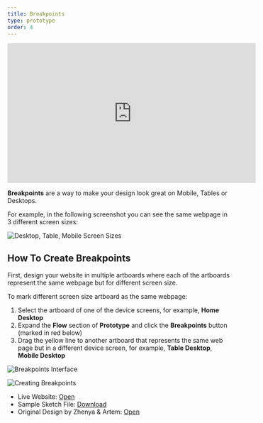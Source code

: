 ```yaml
---
title: Breakpoints
type: prototype
order: 4
---
```


<iframe width="560" height="315" src="https://www.youtube.com/embed/rBl-zBX8gpw" frameborder="0" allowfullscreen></iframe>

**Breakpoints** are a way to make your design look great on Mobile, Tables or Desktops.

For example, in the following screenshot you can see the same webpage in 3 different screen sizes:

![Desktop, Table, Mobile Screen Sizes](http://f.cl.ly/items/083r1n3B1w0N0M1Z002B/[999cb7e58023ed879117ab45e02305cb]_Breakpoints%20example.png)

## How To Create Breakpoints

First, design your website in multiple artboards where each of the artboards represent the same webpage but for different screen size.

To mark different screen size artboard as the same webpage:

1. Select the artboard of one of the device screens, for example, **Home Desktop**
1. Expand the **Flow** section of **Prototype** and click the **Breakpoints** button (marked in red below) 
2. Drag the yellow line to another artboard that represents the same web page but in a different device screen, for example, **Table Desktop**, **Mobile Desktop**

![Breakpoints Interface](http://f.cl.ly/items/1M270n0t2H0o2U2Y1S0y/Breakpoints%20UI.png)

![Creating Breakpoints](http://f.cl.ly/items/021h2P400r3q1R093T2x/[6bebb77359d2f499eb7f0c2323afa0b5]_Breakpoints.gif)

* Live Website: [Open](https://launchpad.animaapp.com/SurfaceSample/home)
* Sample Sketch File: [Download](https://www.dropbox.com/s/dbjxoksz5mbzmji/surface-sport-landing-page.sketch?dl=1)
* Original Design by Zhenya & Artem: [Open](https://dribbble.com/shots/2409031-Free-Sport-landing-page-PSD-Sketch)
